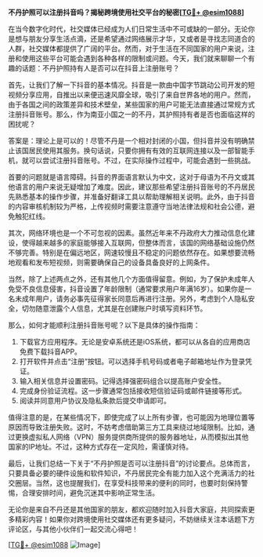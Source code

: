 **不丹护照可以注册抖音吗？揭秘跨境使用社交平台的秘密[[TG💪+ @esim1088](https://t.me/s/esim1088)]**

在当今数字化时代，社交媒体已经成为人们日常生活中不可或缺的一部分。无论你是想与朋友分享生活点滴，还是希望通过网络展示才华，又或者是寻找志同道合的人群，社交媒体都提供了广阔的平台。然而，对于生活在不同国家的用户来说，注册和使用这些平台可能会遇到各种各样的限制或问题。今天，我们就来聊聊一个有趣的话题：不丹护照持有人是否可以在抖音上注册账号？

首先，让我们了解一下抖音的基本情况。抖音是一款由中国字节跳动公司开发的短视频分享应用，自推出以来便迅速风靡全球，吸引了来自世界各地的用户。然而，由于各国之间的政策差异和技术壁垒，某些国家的用户可能无法直接通过常规方式注册抖音账号。那么，作为南亚小国之一的不丹，其护照持有者是否也面临这样的困扰呢？

答案是：理论上是可以的！尽管不丹是一个相对封闭的小国，但抖音并没有明确禁止该国居民使用其服务。换句话说，只要你拥有有效的互联网连接以及一部智能手机，就可以尝试注册抖音账号。不过，在实际操作过程中，可能会遇到一些挑战。

首要的问题就是语言障碍。抖音的界面语言默认为中文，这对于母语为不丹文或其他语言的用户来说无疑增加了难度。因此，建议那些希望注册抖音账号的不丹居民先熟悉基本的操作步骤，并准备好翻译工具以帮助理解相关说明。此外，由于抖音的内容审核机制较为严格，上传视频时需要注意遵守当地法律法规和社会公德，避免触犯红线。

其次，网络环境也是一个不可忽视的因素。虽然近年来不丹政府大力推动信息化建设，使得越来越多的家庭能够接入互联网，但整体而言，该国的网络基础设施仍然不够完善。特别是在偏远地区，网速较慢且不稳定的问题依然存在。如果想要流畅地观看和发布短视频，则需要确保自己的设备具备良好的上网条件。

当然，除了上述两点之外，还有其他几个方面值得留意。例如，为了保护未成年人免受不良信息侵害，抖音设置了年龄限制（通常要求用户年满16岁）。如果你是一名未成年用户，请务必事先征得家长同意后再进行注册。另外，考虑到个人隐私安全，切勿随意泄露个人信息，尤其是在创建账户时填写资料环节。

那么，如何才能顺利注册抖音账号呢？以下是具体的操作指南：

1. 下载官方应用程序。无论是安卓系统还是iOS系统，都可以从各自的应用商店免费下载抖音APP。
2. 打开软件并点击“注册”按钮。可以选择手机号码或者电子邮箱地址作为登录凭证。
3. 输入相关信息并设置密码。记得选择强密码组合以提高账户安全性。
4. 完成身份验证流程。这一步骤通常包括接收短信验证码或邮件链接等形式。
5. 阅读并同意用户协议及隐私条款后提交申请即可。

值得注意的是，在某些情况下，即使完成了以上所有步骤，也可能因为地理位置等原因而导致注册失败。这时，不妨考虑借助第三方工具来绕过地域限制。比如，通过更换虚拟私人网络（VPN）服务提供商所提供的服务器地址，从而模拟出其他国家的IP地址。不过，这种方式存在一定风险，需谨慎对待。

最后，让我们总结一下关于“不丹护照是否可以注册抖音”的讨论要点。总体而言，只要具备必要的硬件设施和软件知识，不丹居民完全有能力加入这个充满活力的社交圈层。当然，这也提醒我们，在享受科技带来的便利的同时，也要时刻保持警惕，合理安排时间，避免沉迷其中影响正常生活。

无论你是来自不丹还是其他国家的朋友，都欢迎随时加入抖音大家庭，共同探索更多精彩内容！如果你对跨境使用社交媒体还有更多疑问，不妨继续关注本话题下方评论区，与其他小伙伴们一起交流心得吧！

[[TG💪+ @esim1088](https://t.me/s/esim1088) ![Image](https://i.postimg.cc/4NQfJmqS/Snipaste-2025-05-13-00-14-12.png)]